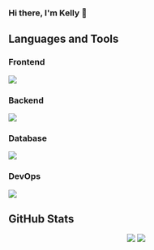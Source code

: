 ### Hi there, I'm Kelly 👋

<!--
**Bravakaikai/Bravakaikai** is a ✨ _special_ ✨ repository because its `README.md` (this file) appears on your GitHub profile.

Here are some ideas to get you started:

- 🔭 I’m currently working on ...
- 🌱 I’m currently learning ...
- 👯 I’m looking to collaborate on ...
- 🤔 I’m looking for help with ...
- 💬 Ask me about ...
- 📫 How to reach me: ...
- 😄 Pronouns: ...
- ⚡ Fun fact: ...
-->

<h2>Languages and Tools</h2>

<div>
  <h3>Frontend</h3>
  <img src="https://skillicons.dev/icons?i=vue,nuxt,js,html,css,scss,tailwind" />
  <h3>Backend</h3>
  <img src="https://skillicons.dev/icons?i=cs,dotnet,kotlin,spring,php,laravel,python" />
  <h3>Database</h3>
  <img src="https://skillicons.dev/icons?i=postgres,mysql,redis,firebase" />
  <h3>DevOps</h3>
  <img src="https://skillicons.dev/icons?i=docker" />
</div>

<h2>GitHub Stats</h2>

<div align="center">
  <img src="https://github-readme-stats.vercel.app/api/top-langs/?username=Bravakaikai&layout=compact&theme=material-palenight&count_private=true&show_icons=true&langs_count=8&hide=html,css,blade" />
 <img src="https://github-readme-stats.vercel.app/api?username=Bravakaikai&count_private=true&show_icons=true&theme=material-palenight" />
</div>
